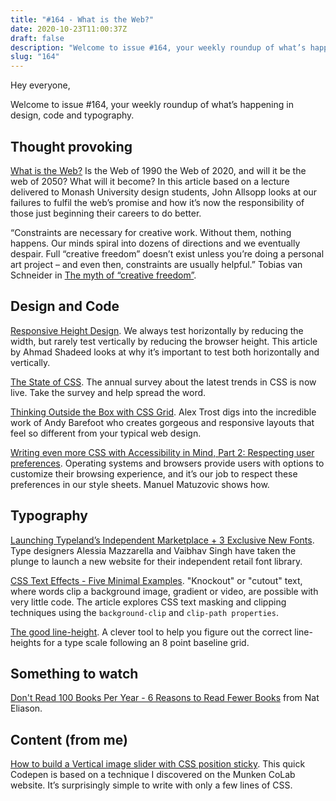 ```yaml
---
title: "#164 - What is the Web?"
date: 2020-10-23T11:00:37Z
draft: false
description: "Welcome to issue #164, your weekly roundup of what’s happening in design, code and typography."
slug: "164"
---
```


Hey everyone,

Welcome to issue #164, your weekly roundup of what’s happening in design, code and typography.

## Thought provoking

[What is the Web?](https://www.webdirections.org/blog/what-is-the-web/) Is the Web of 1990 the Web of 2020, and will it be the web of 2050? What will it become? In this article based on a lecture delivered to Monash University design students, John Allsopp looks at our failures to fulfil the web’s promise and how it’s now the responsibility of those just beginning their careers to do better.

“Constraints are necessary for creative work. Without them, nothing happens. Our minds spiral into dozens of directions and we eventually despair. Full “creative freedom” doesn’t exist unless you’re doing a personal art project – and even then, constraints are usually helpful.” Tobias van Schneider in [The myth of “creative freedom”](https://vanschneider.com/the-myth-of-creative-freedom).

## Design and Code

[Responsive Height Design](https://ishadeed.com/article/responsive-design-height/). We always test horizontally by reducing the width, but rarely test vertically by reducing the browser height. This article by Ahmad Shadeed looks at why it’s important to test both horizontally and vertically.

[The State of CSS](https://stateofcss.com/). The annual survey about the latest trends in CSS is now live. Take the survey and help spread the word.

[Thinking Outside the Box with CSS Grid](https://frontend.horse/articles/thinking-outside-the-box-with-css-grid/). Alex Trost digs into the incredible work of Andy Barefoot who creates gorgeous and responsive layouts that feel so different from your typical web design.

[Writing even more CSS with Accessibility in Mind, Part 2: Respecting user preferences](https://www.matuzo.at/blog/writing-even-more-css-with-accessibility-in-mind-user-preferences/). Operating systems and browsers provide users with options to customize their browsing experience, and it’s our job to respect these preferences in our style sheets. Manuel Matuzovic shows how.

## Typography

[Launching Typeland’s Independent Marketplace + 3 Exclusive New Fonts](https://type-01.com/launching-typelands-independent-marketplace-3-exclusive-new-fonts/). Type designers Alessia Mazzarella and Vaibhav Singh have taken the plunge to launch a new website for their independent retail font library.

[CSS Text Effects - Five Minimal Examples](https://letsbuildui.dev/articles/css-text-effects-five-minimal-examples). "Knockout" or "cutout" text, where words clip a background image, gradient or video, are possible with very little code. The article explores CSS text masking and clipping techniques using the `background-clip` and `clip-path properties`.

[The good line-height](https://www.thegoodlineheight.com/). A clever tool to help you figure out the correct line-heights for a type scale following an 8 point baseline grid.

## Something to watch

[Don't Read 100 Books Per Year - 6 Reasons to Read Fewer Books](https://www.youtube.com/watch?v=ZkS3qEIYPr0&t=5s) from Nat Eliason.

## Content (from me)

[How to build a Vertical image slider with CSS position sticky](https://codepen.io/harrycresswell/pen/GRqjzVY). This quick Codepen is based on a technique I discovered on the Munken CoLab website. It’s surprisingly simple to write with only a few lines of CSS.
